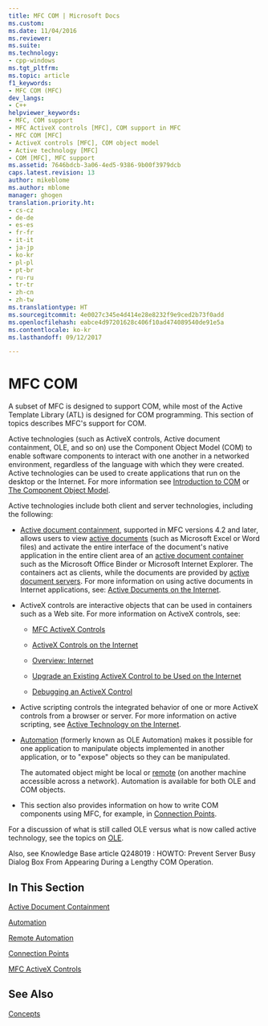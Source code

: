 ```yaml
---
title: MFC COM | Microsoft Docs
ms.custom: 
ms.date: 11/04/2016
ms.reviewer: 
ms.suite: 
ms.technology:
- cpp-windows
ms.tgt_pltfrm: 
ms.topic: article
f1_keywords:
- MFC COM (MFC)
dev_langs:
- C++
helpviewer_keywords:
- MFC, COM support
- MFC ActiveX controls [MFC], COM support in MFC
- MFC COM [MFC]
- ActiveX controls [MFC], COM object model
- Active technology [MFC]
- COM [MFC], MFC support
ms.assetid: 7646bdcb-3a06-4ed5-9386-9b00f3979dcb
caps.latest.revision: 13
author: mikeblome
ms.author: mblome
manager: ghogen
translation.priority.ht:
- cs-cz
- de-de
- es-es
- fr-fr
- it-it
- ja-jp
- ko-kr
- pl-pl
- pt-br
- ru-ru
- tr-tr
- zh-cn
- zh-tw
ms.translationtype: HT
ms.sourcegitcommit: 4e0027c345e4d414e28e8232f9e9ced2b73f0add
ms.openlocfilehash: eabce4d97201628c406f10ad474089540de91e5a
ms.contentlocale: ko-kr
ms.lasthandoff: 09/12/2017

---
```

# <a name="mfc-com"></a>MFC COM
A subset of MFC is designed to support COM, while most of the Active Template Library (ATL) is designed for COM programming. This section of topics describes MFC's support for COM.  
  
 Active technologies (such as ActiveX controls, Active document containment, OLE, and so on) use the Component Object Model (COM) to enable software components to interact with one another in a networked environment, regardless of the language with which they were created. Active technologies can be used to create applications that run on the desktop or the Internet. For more information see [Introduction to COM](../atl/introduction-to-com.md) or [The Component Object Model](http://msdn.microsoft.com/library/windows/desktop/ms694363).  
  
 Active technologies include both client and server technologies, including the following:  
  
-   [Active document containment](../mfc/active-document-containment.md), supported in MFC versions 4.2 and later, allows users to view [active documents](../mfc/active-documents.md) (such as Microsoft Excel or Word files) and activate the entire interface of the document's native application in the entire client area of an [active document container](../mfc/active-document-containers.md) such as the Microsoft Office Binder or Microsoft Internet Explorer. The containers act as clients, while the documents are provided by [active document servers](../mfc/active-document-servers.md). For more information on using active documents in Internet applications, see: [Active Documents on the Internet](../mfc/active-documents-on-the-internet.md).  
  
-   ActiveX controls are interactive objects that can be used in containers such as a Web site. For more information on ActiveX controls, see:  
  
    -   [MFC ActiveX Controls](../mfc/mfc-activex-controls.md)  
  
    -   [ActiveX Controls on the Internet](../mfc/activex-controls-on-the-internet.md)  
  
    -   [Overview: Internet](../mfc/mfc-internet-programming-basics.md)  
  
    -   [Upgrade an Existing ActiveX Control to be Used on the Internet](../mfc/upgrading-an-existing-activex-control.md)  
  
    -   [Debugging an ActiveX Control](/visualstudio/debugger/how-to-debug-an-activex-control)  
  
-   Active scripting controls the integrated behavior of one or more ActiveX controls from a browser or server. For more information on active scripting, see [Active Technology on the Internet](../mfc/active-technology-on-the-internet.md).  
  
-   [Automation](../mfc/automation.md) (formerly known as OLE Automation) makes it possible for one application to manipulate objects implemented in another application, or to "expose" objects so they can be manipulated.  
  
     The automated object might be local or [remote](../mfc/remote-automation.md) (on another machine accessible across a network). Automation is available for both OLE and COM objects.  
  
-   This section also provides information on how to write COM components using MFC, for example, in [Connection Points](../mfc/connection-points.md).  
  
 For a discussion of what is still called OLE versus what is now called active technology, see the topics on [OLE](../mfc/ole-in-mfc.md).  
  
 Also, see Knowledge Base article Q248019 : HOWTO: Prevent Server Busy Dialog Box From Appearing During a Lengthy COM Operation.  
  
## <a name="in-this-section"></a>In This Section  
 [Active Document Containment](../mfc/active-document-containment.md)  
  
 [Automation](../mfc/automation.md)  
  
 [Remote Automation](../mfc/remote-automation.md)  
  
 [Connection Points](../mfc/connection-points.md)  
  
 [MFC ActiveX Controls](../mfc/mfc-activex-controls.md)  
  
## <a name="see-also"></a>See Also  
 [Concepts](../mfc/mfc-concepts.md)


